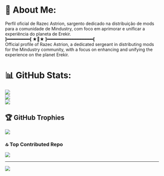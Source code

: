 # 💫 About Me:
Perfil oficial de Razec Astrion, sargento dedicado na distribuição de mods para a comunidade de Mindustry, com foco em aprimorar e unificar a experiência do planeta de Erekir.<br>**]━━━━━━━━━[ ★🔧★ ]━━━━━━━━━━━━━━━━━━[** <br>Official profile of Razec Astrion, a dedicated sergeant in distributing mods for the Mindustry community, with a focus on enhancing and unifying the experience on the planet Erekir.

# 📊 GitHub Stats:
![](https://github-readme-stats.vercel.app/api?username=0razec&theme=chartreuse-dark&hide_border=false&include_all_commits=false&count_private=false)<br/>
![](https://github-readme-streak-stats.herokuapp.com/?user=0razec&theme=chartreuse-dark&hide_border=false)<br/>
![](https://github-readme-stats.vercel.app/api/top-langs/?username=0razec&theme=chartreuse-dark&hide_border=false&include_all_commits=false&count_private=false&layout=compact)

## 🏆 GitHub Trophies
![](https://github-profile-trophy.vercel.app/?username=0razec&theme=radical&no-frame=false&no-bg=true&margin-w=4)

### 🔝 Top Contributed Repo
![](https://github-contributor-stats.vercel.app/api?username=0razec&limit=5&theme=apprentice&combine_all_yearly_contributions=true)

---
[![](https://visitcount.itsvg.in/api?id=0razec&icon=1&color=3)](https://visitcount.itsvg.in)

<!-- Proudly created with GPRM ( https://gprm.itsvg.in ) -->